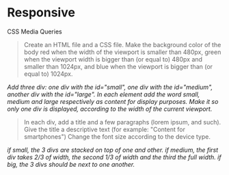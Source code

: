 # Responsive
CSS Media Queries

> Create an HTML file and a CSS file. Make the background color of the body red when the width of the viewport is smaller than 480px, green when the viewport width is bigger than (or equal to) 480px and smaller than 1024px, and blue when the viewport is bigger than (or equal to) 1024px.

*Add three div: one div with the id="small", one div with the id="medium", another div with the id="large". In each element add the word small, medium and large respectively as content for display purposes.
Make it so only one div is displayed, according to the width of the current viewport.*

> In each div, add a title and a few paragraphs (lorem ipsum, and such). Give the title a descriptive text (for example: "Content for smartphones") Change the font size according to the device type.

*if small, the 3 divs are stacked on top of one and other.
if medium, the first div takes 2/3 of width, the second 1/3 of width and the third the full width.
if big, the 3 divs should be next to one another.*
